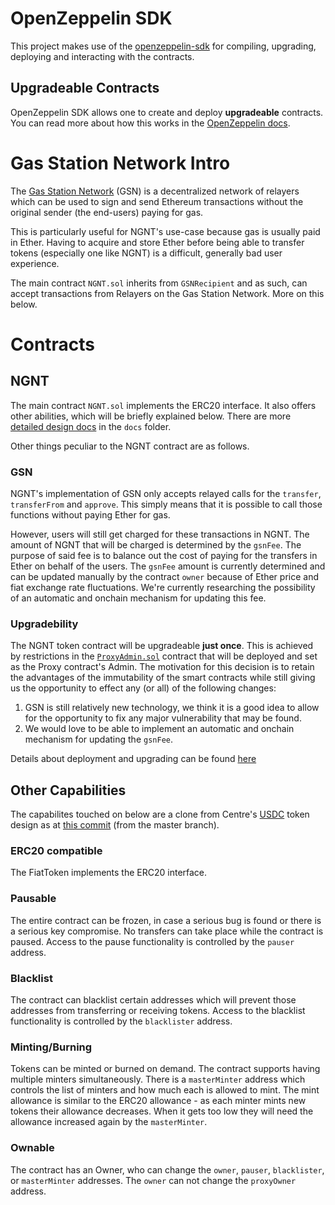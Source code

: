 # OpenZeppelin SDK
This project makes use of the [openzeppelin-sdk](https://github.com/OpenZeppelin/openzeppelin-sdk) for compiling, 
upgrading, deploying and interacting with the contracts.

## Upgradeable Contracts

OpenZeppelin SDK allows one to create and deploy **upgradeable** contracts. 
You can read more about how this works in the [OpenZeppelin docs](https://docs.openzeppelin.com/sdk/2.5/pattern.html).

# Gas Station Network Intro
The [Gas Station Network](https://docs.openzeppelin.com/openzeppelin/gsn/faq.html) (GSN) is a decentralized network of relayers which can be used to sign and send Ethereum transactions without
 the original sender (the end-users) paying for gas.
 
This is particularly useful for NGNT's use-case because gas is usually paid in Ether. 
Having to acquire and store Ether before being able to transfer tokens (especially one like NGNT) is a difficult, generally bad user experience.

The main contract `NGNT.sol` inherits from `GSNRecipient` and as such, can accept transactions from Relayers on the Gas Station Network. 
More on this below. 

# Contracts

## NGNT

The main contract `NGNT.sol` implements the ERC20 interface. It also offers other abilities, which will be briefly explained below.
There are more [detailed design docs](./docs/tokendesign.md) in the `docs` folder.

Other things peculiar to the NGNT contract are as follows.

### GSN

NGNT's implementation of GSN only accepts relayed calls for the `transfer`, `transferFrom` and `approve`.
This simply means that it is possible to call those functions without paying Ether for gas. 
 
However, users will still get charged for these transactions in NGNT. 
The amount of NGNT that will be charged is determined by the `gsnFee`. The purpose of said fee is to balance out the cost of paying for the transfers in Ether on behalf of the users.
The `gsnFee` amount is currently determined and can be updated manually by the contract `owner` because of Ether price and fiat exchange rate fluctuations. 
We're currently researching the possibility of an automatic and onchain mechanism for updating this fee. 


### Upgradebility

The NGNT token contract will be upgradeable **just once**. This is achieved by restrictions in the [`ProxyAdmin.sol`](./contracts/ProxyAdmin.sol) contract that will be deployed and set as the Proxy contract's Admin.
The motivation for this decision is to retain the advantages of the immutability of the smart contracts while still giving us the opportunity to effect any (or all) of the following changes:

1. GSN is still relatively new technology, we think it is a good idea to allow for the opportunity to fix any major vulnerability that may be found.
2. We would love to be able to implement an automatic and onchain mechanism for updating the `gsnFee`. 

Details about deployment and upgrading can be found [here](./docs/deployment.md)

## Other Capabilities

The capabilites touched on below are a clone from Centre's [USDC](https://www.centre.io/usdc) token design 
as at [this commit](https://github.com/centrehq/centre-tokens/commit/3ba876b5e96eec6955733e7e008d85f419ec44a5) (from the master branch).

### ERC20 compatible
The FiatToken implements the ERC20 interface.

### Pausable
The entire contract can be frozen, in case a serious bug is found or there is a serious key compromise. No transfers can take place while the contract is paused.
Access to the pause functionality is controlled by the `pauser` address.

### Blacklist
The contract can blacklist certain addresses which will prevent those addresses from transferring or receiving tokens.
Access to the blacklist functionality is controlled by the `blacklister` address.

### Minting/Burning
Tokens can be minted or burned on demand. The contract supports having multiple minters simultaneously. There is a
`masterMinter` address which controls the list of minters and how much each is allowed to mint. The mint allowance is
similar to the ERC20 allowance - as each minter mints new tokens their allowance decreases. When it gets too low they will
need the allowance increased again by the `masterMinter`.

### Ownable
The contract has an Owner, who can change the `owner`, `pauser`, `blacklister`, or `masterMinter` addresses. The `owner` can not change
the `proxyOwner` address.
